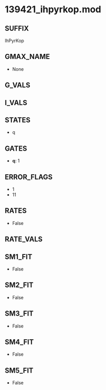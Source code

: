 # 139421_ihpyrkop.mod

## SUFFIX

IhPyrKop

## GMAX_NAME

- None

## G_VALS


## I_VALS


## STATES

- q

## GATES

- **q**: 1

## ERROR_FLAGS

- 1
- 11

## RATES

- False

## RATE_VALS


## SM1_FIT

- False

## SM2_FIT

- False

## SM3_FIT

- False

## SM4_FIT

- False

## SM5_FIT

- False

